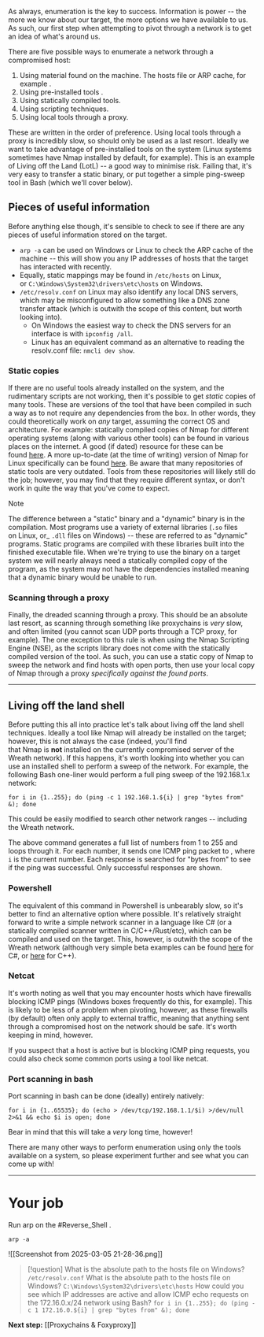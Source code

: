 As always, enumeration is the key to success. Information is power -- the more we know about our target, the more options we have available to us. As such, our first step when attempting to pivot through a network is to get an idea of what's around us.

There are five possible ways to enumerate a network through a compromised host:

1. Using material found on the machine. The hosts file or ARP cache, for example .
2. Using pre-installed tools .
3. Using statically compiled tools.
4. Using scripting techniques.
5. Using local tools through a proxy.

These are written in the order of preference. Using local tools through a proxy is incredibly slow, so should only be used as a last resort. Ideally we want to take advantage of pre-installed tools on the system (Linux systems sometimes have Nmap installed by default, for example). This is an example of Living off the Land (LotL) -- a good way to minimise risk. Failing that, it's very easy to transfer a static binary, or put together a simple ping-sweep tool in Bash (which we'll cover below).

## Pieces of useful information

Before anything else though, it's sensible to check to see if there are any pieces of useful information stored on the target. 

- `arp -a` can be used on Windows or Linux to check the ARP cache of the machine -- this will show you any IP addresses of hosts that the target has interacted with recently. 
- Equally, static mappings may be found in `/etc/hosts` on Linux, or `C:\Windows\System32\drivers\etc\hosts` on Windows. 
- `/etc/resolv.conf` on Linux may also identify any local DNS servers, which may be misconfigured to allow something like a DNS zone transfer attack (which is outwith the scope of this content, but worth looking into). 
	- On Windows the easiest way to check the DNS servers for an interface is with `ipconfig /all`. 
	- Linux has an equivalent command as an alternative to reading the resolv.conf file: `nmcli dev show`.  

### Static copies

If there are no useful tools already installed on the system, and the rudimentary scripts are not working, then it's possible to get _static_ copies of many tools. These are versions of the tool that have been compiled in such a way as to not require any dependencies from the box. In other words, they could theoretically work on _any_ target, assuming the correct OS and architecture. For example: statically compiled copies of Nmap for different operating systems (along with various other tools) can be found in various places on the internet. A good (if dated) resource for these can be found [here](https://github.com/andrew-d/static-binaries). A more up-to-date (at the time of writing) version of Nmap for Linux specifically can be found [here](https://github.com/ernw/static-toolbox/releases/download/1.04/nmap-7.80SVN-x86_64-a36a34aa6-portable.zip). Be aware that many repositories of static tools are very outdated. Tools from these repositories will likely still do the job; however, you may find that they require different syntax, or don't work in quite the way that you've come to expect.

> [!Note]
The difference between a "static" binary and a "dynamic" binary is in the compilation. Most programs use a variety of external libraries (`.so` files on Linux, or_ `.dll` files on Windows) -- these are referred to as "dynamic" programs. Static programs are compiled with these libraries built into the finished executable file. When we're trying to use the binary on a target system we will nearly always need a statically compiled copy of the program, as the system may not have the dependencies installed meaning that a dynamic binary would be unable to run.

### Scanning through a proxy
Finally, the dreaded scanning through a proxy. This should be an absolute last resort, as scanning through something like proxychains is _very_ slow, and often limited (you cannot scan UDP ports through a TCP proxy, for example). The one exception to this rule is when using the Nmap Scripting Engine (NSE), as the scripts library does not come with the statically compiled version of the tool. As such, you can use a static copy of Nmap to sweep the network and find hosts with open ports, then use your local copy of Nmap through a proxy _specifically against the found ports_.


---
## Living off the land shell

Before putting this all into practice let's talk about living off the land shell techniques. Ideally a tool like Nmap will already be installed on the target; however, this is not always the case (indeed, you'll find that Nmap is **not** installed on the currently compromised server of the Wreath network). If this happens, it's worth looking into whether you can use an installed shell to perform a sweep of the network. For example, the following Bash one-liner would perform a full ping sweep of the 192.168.1.x network:

`for i in {1..255}; do (ping -c 1 192.168.1.${i} | grep "bytes from" &); done`  

This could be easily modified to search other network ranges -- including the Wreath network.

The above command generates a full list of numbers from 1 to 255 and loops through it. For each number, it sends one ICMP ping packet to , where `i` is the current number. Each response is searched for "bytes from" to see if the ping was successful. Only successful responses are shown.

### Powershell

The equivalent of this command in Powershell is unbearably slow, so it's better to find an alternative option where possible. It's relatively straight forward to write a simple network scanner in a language like C# (or a statically compiled scanner written in C/C++/Rust/etc), which can be compiled and used on the target. This, however, is outwith the scope of the Wreath network (although very simple beta examples can be found [here](https://github.com/MuirlandOracle/C-Sharp-Port-Scan) for C#, or [here](https://github.com/MuirlandOracle/CPP-Port-Scanner) for C++).

### Netcat

It's worth noting as well that you may encounter hosts which have firewalls blocking ICMP pings (Windows boxes frequently do this, for example). This is likely to be less of a problem when pivoting, however, as these firewalls (by default) often only apply to external traffic, meaning that anything sent through a compromised host on the network should be safe. It's worth keeping in mind, however.

If you suspect that a host is active but is blocking ICMP ping requests, you could also check some common ports using a tool like netcat.

### Port scanning in bash

Port scanning in bash can be done (ideally) entirely natively:

`for i in {1..65535}; do (echo > /dev/tcp/192.168.1.1/$i) >/dev/null 2>&1 && echo $i is open; done`  

Bear in mind that this will take a _very_ long time, however!

There are many other ways to perform enumeration using only the tools available on a system, so please experiment further and see what you can come up with!


---

# Your job

Run arp on the #Reverse_Shell .

```
arp -a
```

![[Screenshot from 2025-03-05 21-28-36.png]]


 >[!question]
>What is the absolute path to the hosts file on Windows?  
>`/etc/resolv.conf`
>What is the absolute path to the hosts file on Windows?
>`C:\Windows\System32\drivers\etc\hosts`
>How could you see which IP addresses are active and allow ICMP echo requests on the 172.16.0.x/24 network using Bash?
>  `for i in {1..255}; do (ping -c 1 172.16.0.${i} | grep "bytes from" &); done`


**Next step:** [[Proxychains & Foxyproxy]]



